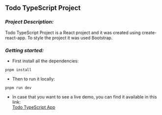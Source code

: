 ## **Todo TypeScript Project**

### *Project Description:*
Todo TypeScript Project is a React project and it was created using create-react-app. To style the project it was used Bootstrap.

### *Getting started:* 
  - First install all the dependencies:
  ```
  pnpm install
  ```
  - Then to run it locally:
  ```
  pnpm run dev
  ```
  - In case that you want to see a live demo, you can find it available in this link:  
    [Todo TypeScript App](https://todo-typescript-ten-zeta.vercel.app)

